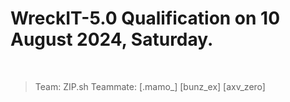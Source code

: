 <h1>WreckIT-5.0 Qualification on 10 August 2024, Saturday.</h1><br>

>Team: ZIP.sh
>Teammate: [.mamo_] [bunz_ex] [axv_zero]
